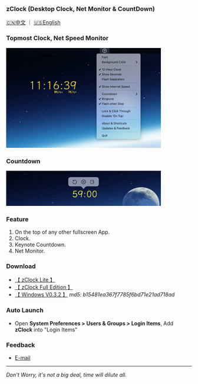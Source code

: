 ### **zClock** (Desktop Clock, Net Monitor & CountDown) 
[🇨🇳中文](./index.html)  ｜ [🇺🇸English](./en.html)

### Topmost Clock, Net Speed Monitor
<img width="420" height="270" src="res/yulan-en.jpg"/>

### Countdown
<img width="420" height="95" src="res/countdown.jpg"/>

### Feature
1. On the top of any other fullscreen App.
1. Clock.
4. Keynote Countdown.
3. Net Monitor.

### Download
* [【 zClock Lite 】](https://apps.apple.com/us/app/zclock-lite/id1489475245)
* [【 zClock Full Edition 】](https://apps.apple.com/us/app/zclock/id1478540997)
* [【 Windows V0.3.2 】](https://zclock.oss-cn-shenzhen.aliyuncs.com/win/0.3.2/zClock-v0.3.2.zip) *md5: b15481ea367f7785f6bd71e21ad718ad*

### Auto Launch
* Open **System Preferences > Users & Groups > Login Items**, Add **zClock** into "Login Items"

### Feedback   

* [E-mail](mailto:hooper.zhu@gmail.com)

---
*Don't Worry, it's not a big deal, time will dilute all.*
